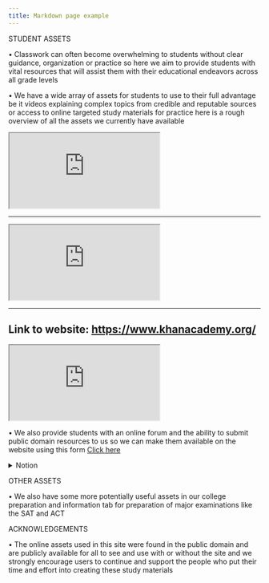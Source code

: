 ```yaml
---
title: Markdown page example
---
```







<!--truncate-->

STUDENT ASSETS

•	Classwork can often become overwhelming to students without clear guidance, organization or practice so here we aim to provide students with vital resources that will assist them with their educational endeavors across all grade levels

•	We have a wide array of assets for students to use to their full advantage be it videos explaining complex topics from credible and reputable sources or access to online targeted study materials for practice here is a rough overview of all the assets we currently have available

<Container>

<div className="ratio ratio-16x9">


  <iframe src="https://www.youtube.com/embed/RdiSWKRm0_Y" title="YouTube video" allowfullscreen></iframe>
</div>
</Container>

----  


 <Container>

<div className="ratio ratio-16x9">


  <iframe src="https://www.youtube.com/embed/1m9p9iubMLU" title="YouTube video" allowfullscreen></iframe>
</div>
</Container>

----
Link to website: https://www.khanacademy.org/
----

 <Container>

<div className="ratio ratio-16x9">


  <iframe src="https://www.youtube.com/embed/G3xvpB1VS5g" title="YouTube video" allowfullscreen></iframe>
</div>
</Container>


•	We also provide students with an online forum and the ability to submit public domain resources to us so we can make them available on the website using this form <a href="https://docs.google.com/forms/d/e/1FAIpQLSd2CQmABuEiqSXKx0VGkkXyxxG4ydG4cqgAUAZEEG36WC0W5Q/viewform?usp=sf_link">Click here</a>









<details>
  <summary>Notion</summary>
  <div>
    <div>
    
•	We also provide access to notion where students will be able to set up an account and track their work through the calendar and tools provided by Notion
•	If you don’t know how to use notion that’s perfectly fine here is a simple tutorial on how to navigate the interface and a short video on how to use the application

HOW TO USE NOTION?

-	Notion while appearing intimidating at first is actually quite a simple yet versatile calendar tool which can greatly help students space out and organize their workload 
-	All one needs to do is create a notion account using a personal email so they can get access to the site and its tools 
-	From there they will then haver the option to create a personal workspace where they can use the tools and tutorials provided by notion to help organize themselves and track their work and progress 

<Container>

<div className="ratio ratio-16x9">

<iframe src="https://notioniframe.com/notion/lkak2uptgb">
</iframe> 

</div>
</Container>
</div>
    <br/>
    <details>
    </details>
  </div>
</details>


OTHER ASSETS

•	We also have some more potentially useful assets in our college preparation and information tab for preparation of major examinations like the SAT and ACT 

ACKNOWLEDGEMENTS

•	The online assets used in this site were found in the public domain and are publicly available for all to see and use with or without the site and we strongly encourage users to continue and support the people who put their time and effort into creating these study materials
